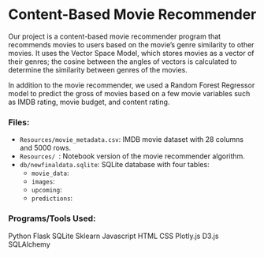 # Content-Based Movie Recommender

Our project is a content-based movie recommender program that recommends movies to users based on the movie’s genre similarity to other movies. It uses the Vector Space Model, which stores movies as a vector of their genres; the cosine between the angles of vectors is calculated to determine the similarity between genres of the movies. 

In addition to the movie recommender, we used a Random Forest Regressor model to predict the gross of movies based on a few movie variables such as IMDB rating, movie budget, and content rating.

### Files:
* `Resources/movie_metadata.csv`: IMDB movie dataset with 28 columns and 5000 rows.
* `Resources/ `: Notebook version of the movie recommender algorithm. 
* `db/newfinaldata.sqlite`: SQLite database with four tables:
    * `movie_data`: 
    * `images`:
    * `upcoming`:
    * `predictions`:

### Programs/Tools Used:
Python Flask
SQLite
Sklearn
Javascript
HTML
CSS
Plotly.js
D3.js
SQLAlchemy






